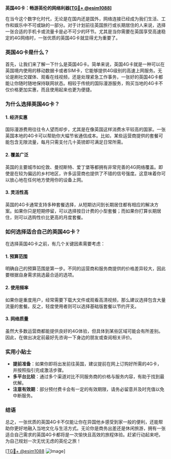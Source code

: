 **英国4G卡：畅游英伦的网络利器[[TG💪+ @esim1088](https://t.me/s/esim1088)]**

在当今这个数字化时代，无论是在国内还是国外，网络连接已经成为我们生活、工作和娱乐中不可或缺的一部分。对于计划前往英国旅行或长期居住的人来说，选择一张合适的手机卡或流量卡是必不可少的环节。尤其是当你需要在英国享受高速稳定的4G网络时，一张优质的英国4G卡就显得尤为重要了。

### 英国4G卡是什么？

首先，让我们来了解一下什么是英国4G卡。简单来说，英国4G卡就是一种可以在英国境内使用的移动数据卡或者SIM卡，它能够提供4G级别的高速上网服务。无论是刷社交媒体、观看在线视频，还是处理紧急工作事务，一张好的英国4G卡都能让你随时随地保持联网状态。相较于传统的国际漫游服务，购买当地的4G卡不仅价格更加实惠，而且使用起来也更为便捷。

### 为什么选择英国4G卡？

#### 1. **经济实惠**
   国际漫游费用往往令人望而却步，尤其是在像英国这样消费水平较高的国家。一张英国本地的4G卡可以帮助你大幅节省通信成本。比如，某些运营商提供的套餐可能包含无限流量，每月只需支付几十英镑即可满足日常所需。

#### 2. **覆盖广泛**
   英国的主要城市如伦敦、曼彻斯特、爱丁堡等都拥有非常完善的4G网络覆盖。即使是在较为偏远的乡村地区，许多运营商也提供了不错的信号强度。这意味着你可以放心地在任何地方使用你的设备上网。

#### 3. **灵活性高**
   英国的4G卡通常支持多种套餐选择，从短期访问到长期居住都有相应的解决方案。如果你只是短期停留，可以选择按日计费的小型套餐；而如果你打算长期居住，则可以选购性价比更高的月度套餐。

### 如何选择适合自己的英国4G卡？

在选择英国4G卡之前，有几个关键因素需要考虑：

#### 1. **预算范围**
   明确自己的预算范围是第一步。不同的运营商和服务商提供的价格差异较大，因此要根据自身需求挑选最合适的选项。

#### 2. **使用频率**
   如果你是重度用户，经常需要下载大文件或观看高清视频，那么建议选择包含大量流量的套餐。反之，轻度使用者则可以选择基础版套餐以节约开支。

#### 3. **网络质量**
   虽然大多数运营商都能提供良好的4G体验，但具体到某些区域可能会有所差别。因此，在做出决定前最好先咨询一下身边的朋友或查阅相关评价。

### 实用小贴士

- **提前准备**：如果你即将出发前往英国，建议提前在网上订购好所需的4G卡，并按照指引完成激活步骤。
- **多平台比较**：通过多个渠道对比不同服务商的价格与服务内容，有助于找到最优解。
- **注意有效期**：部分预付费卡会有一定的有效期限，请务必留意并及时充值以免中断服务。

### 结语

总之，一张优质的英国4G卡不仅能让你在异国他乡感受到家一般的便利，还能帮助你更好地融入当地文化与生活方式。无论你是商务出差还是休闲旅游，拥有一张适合自己需求的英国4G卡都将是一次愉快且高效的旅程体验。赶紧行动起来吧，为自己规划一次无忧无虑的英伦之旅！

[[TG💪+ @esim1088](https://t.me/s/esim1088) ![Image](https://i.postimg.cc/4NQfJmqS/Snipaste-2025-05-13-00-14-12.png)]